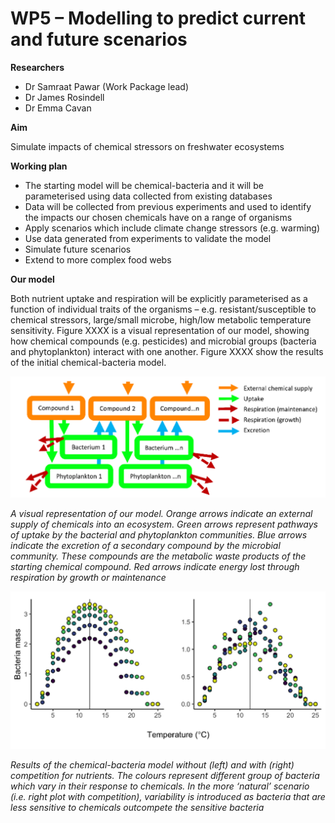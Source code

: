# WP5 – Modelling to predict current and future scenarios 

**Researchers**
+ Dr Samraat Pawar (Work Package lead)
+ Dr James Rosindell
+ Dr Emma Cavan

**Aim** 

Simulate impacts of chemical stressors on freshwater ecosystems

**Working plan**

+ The starting model will be chemical-bacteria and it will be parameterised using data collected from existing databases 
+ Data will be collected from previous experiments and used to identify the impacts our chosen chemicals have on a range of organisms
+ Apply scenarios which include climate change stressors (e.g. warming)
+ Use data generated from experiments to validate the model
+ Simulate future scenarios
+ Extend to more complex food webs

**Our model**

Both nutrient uptake and respiration will be explicitly parameterised as a function of individual traits of the organisms – e.g. resistant/susceptible to chemical stressors, large/small microbe, high/low metabolic temperature sensitivity. Figure XXXX is a visual representation of our model, showing how chemical compounds (e.g. pesticides) and microbial groups (bacteria and phytoplankton) interact with one another. Figure XXXX show the results of the initial chemical-bacteria model.

![](/assets/img/WP5Fig1.png)

*A visual representation of our model. Orange arrows indicate an external supply of chemicals into an ecosystem. Green arrows represent pathways of uptake by the bacterial and phytoplankton communities. Blue arrows indicate the excretion of a secondary compound by the microbial community. These compounds are the metabolic waste products of the starting chemical compound. Red arrows indicate energy lost through respiration by growth or maintenance*

![](/assets/img/WP5Fig2.png)

*Results of the chemical-bacteria model without (left) and with (right) competition for nutrients. The colours represent different group of bacteria which vary in their response to chemicals. In the more ‘natural’ scenario (i.e. right plot with competition), variability is introduced as bacteria that are less sensitive to chemicals outcompete the sensitive bacteria*
